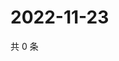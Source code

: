 # 2022-11-23

共 0 条

<!-- BEGIN WEIBO -->
<!-- 最后更新时间 Wed Nov 23 2022 00:04:49 GMT+0800 (China Standard Time) -->

<!-- END WEIBO -->
